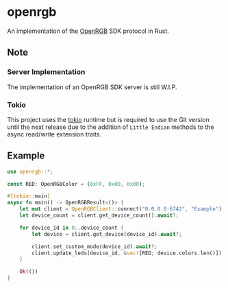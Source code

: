 # openrgb
An implementation of the [OpenRGB](https://gitlab.com/CalcProgrammer1/OpenRGB) SDK protocol in Rust.

## Note

### Server Implementation
The implementation of an OpenRGB SDK server is still W.I.P.

### Tokio
This project uses the [tokio](https://github.com/tokio-rs/tokio/) runtime but is required to use the Git version until the next release due to the addition of `Little Endian` methods to the async read/write extension traits.

## Example

```rust
use openrgb::*;

const RED: OpenRGBColor = (0xFF, 0x00, 0x00);

#[tokio::main]
async fn main() -> OpenRGBResult<()> {
    let mut client = OpenRGBClient::connect("0.0.0.0:6742", "Example").await?;
    let device_count = client.get_device_count().await?;

    for device_id in 0..device_count {
        let device = client.get_device(device_id).await?;

        client.set_custom_mode(device_id).await?;
        client.update_leds(device_id, &vec![RED; device.colors.len()]).await?;
    }

    Ok(())
}
```
